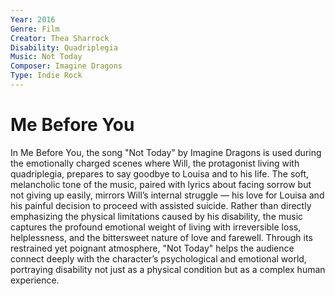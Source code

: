 ```yaml
---
Year: 2016
Genre: Film
Creator: Thea Sharrock
Disability: Quadriplegia
Music: Not Today
Composer: Imagine Dragons
Type: Indie Rock
---
```


# Me Before You

In Me Before You, the song "Not Today" by Imagine Dragons is used during the emotionally charged scenes where Will, the protagonist living with quadriplegia, prepares to say goodbye to Louisa and to his life. The soft, melancholic tone of the music, paired with lyrics about facing sorrow but not giving up easily, mirrors Will’s internal struggle — his love for Louisa and his painful decision to proceed with assisted suicide. Rather than directly emphasizing the physical limitations caused by his disability, the music captures the profound emotional weight of living with irreversible loss, helplessness, and the bittersweet nature of love and farewell. Through its restrained yet poignant atmosphere, "Not Today" helps the audience connect deeply with the character’s psychological and emotional world, portraying disability not just as a physical condition but as a complex human experience.
